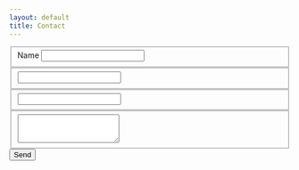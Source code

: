```yaml
---
layout: default
title: Contact
---
```


<form action="https://formspree.io/jamesreading473@gmail.com" method="POST">
  <input type="hidden" name="_next" value="{{ '/contact' | absolute_url }}">

  <fieldset class="form-group">
    <label class="form-control-label required" for="Name">Name</label>
    <input class="form-control required" type="text" name="Name" required>
  </fieldset>

  <fieldset class="form-group">
    <input class="form-control required" type="email" name="_replyto" required>
  </fieldset>

  <fieldset class="form-group">
    <input class="form-control" type="number" name="Telephone">
  </fieldset>

  <fieldset class="form-group">
    <textarea class="form-control" rows="3" name="Message" required></textarea>
  </fieldset>

  <input type="submit" value="Send" class="btn btn-primary">
</form>

